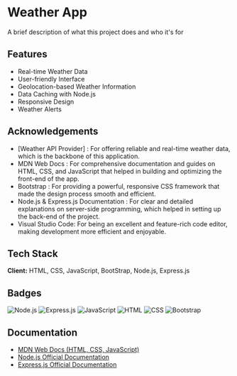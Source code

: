 
# Weather App

A brief description of what this project does and who it's for


## Features

- Real-time Weather Data
- User-friendly Interface
- Geolocation-based Weather Information
- Data Caching with Node.js
- Responsive Design
- Weather Alerts



## Acknowledgements

 - [Weather API Provider] : For offering reliable and real-time weather data, which is the backbone of this application.
 -  MDN Web Docs : For comprehensive documentation and guides on HTML, CSS, and JavaScript that helped in building and optimizing the front-end of the app.
 - Bootstrap : For providing a powerful, responsive CSS framework that made the design process smooth and efficient.
 - Node.js & Express.js Documentation : For clear and detailed explanations on server-side programming, which helped in setting up the back-end of the project.
 - Visual Studio Code: For being an excellent and feature-rich code editor, making development more efficient and enjoyable.



## Tech Stack

**Client:**  HTML, CSS, JavaScript, BootStrap, Node.js, Express.js



## Badges

![Node.js](https://img.shields.io/badge/Node.js-16.20.2-green)
![Express.js](https://img.shields.io/badge/Express.js-4.x-lightgrey)
![JavaScript](https://img.shields.io/badge/JavaScript-ES6-yellow)
![HTML](https://img.shields.io/badge/HTML-5-orange)
![CSS](https://img.shields.io/badge/CSS-3-blue)
![Bootstrap](https://img.shields.io/badge/Bootstrap-5-purple)



## Documentation

- [MDN Web Docs (HTML, CSS, JavaScript)](https://developer.mozilla.org/en-US/)
- [Node.js Official Documentation](https://nodejs.org/en/docs/)
- [Express.js Official Documentation](https://expressjs.com/en/starter/installing.html)


